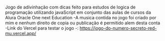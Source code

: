 Jogo de adivinhação com dicas feito para estudos de logica de programação utilizando javaScript em conjunto das aulas de cursos da Alura Oracle One next Education
-A musica contida no jogo foi criado por mim e nenhum direito de copia ou publicação é permitido alem desta conta
-Link do Vercel para testar o jogo -: https://jogo-do-numero-secreto-red-mu.vercel.app/
